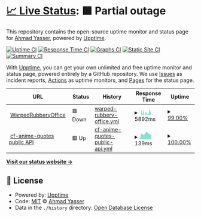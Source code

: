 # [📈 Live Status](https://Aynh.github.io/keep-alive): <!--live status--> **🟧 Partial outage**

This repository contains the open-source uptime monitor and status page for [Ahmad Yasser](https://Aynh.github.io/keep-alive), powered by [Upptime](https://github.com/upptime/upptime).

[![Uptime CI](https://github.com/Aynh/keep-alive/workflows/Uptime%20CI/badge.svg)](https://github.com/Aynh/keep-alive/actions?query=workflow%3A%22Uptime+CI%22)
[![Response Time CI](https://github.com/Aynh/keep-alive/workflows/Response%20Time%20CI/badge.svg)](https://github.com/Aynh/keep-alive/actions?query=workflow%3A%22Response+Time+CI%22)
[![Graphs CI](https://github.com/Aynh/keep-alive/workflows/Graphs%20CI/badge.svg)](https://github.com/Aynh/keep-alive/actions?query=workflow%3A%22Graphs+CI%22)
[![Static Site CI](https://github.com/Aynh/keep-alive/workflows/Static%20Site%20CI/badge.svg)](https://github.com/Aynh/keep-alive/actions?query=workflow%3A%22Static+Site+CI%22)
[![Summary CI](https://github.com/Aynh/keep-alive/workflows/Summary%20CI/badge.svg)](https://github.com/Aynh/keep-alive/actions?query=workflow%3A%22Summary+CI%22)

With [Upptime](https://upptime.js.org), you can get your own unlimited and free uptime monitor and status page, powered entirely by a GitHub repository. We use [Issues](https://github.com/Aynh/keep-alive/issues) as incident reports, [Actions](https://github.com/Aynh/keep-alive/actions) as uptime monitors, and [Pages](https://Aynh.github.io/keep-alive) for the status page.

<!--start: status pages-->
<!-- This summary is generated by Upptime (https://github.com/upptime/upptime) -->
<!-- Do not edit this manually, your changes will be overwritten -->
<!-- prettier-ignore -->
| URL | Status | History | Response Time | Uptime |
| --- | ------ | ------- | ------------- | ------ |
| <img alt="" src="https://icons.duckduckgo.com/ip3/warpedrubberyoffice.aynh.repl.co.ico" height="13"> [WarpedRubberyOffice](https://warpedrubberyoffice.aynh.repl.co) | 🟥 Down | [warped-rubbery-office.yml](https://github.com/aynh/upptime/commits/HEAD/history/warped-rubbery-office.yml) | <details><summary><img alt="Response time graph" src="./graphs/warped-rubbery-office/response-time-week.png" height="20"> 5892ms</summary><br><a href="https://aynh.github.io/upptime/history/warped-rubbery-office"><img alt="Response time 3606" src="https://img.shields.io/endpoint?url=https%3A%2F%2Fraw.githubusercontent.com%2Faynh%2Fupptime%2FHEAD%2Fapi%2Fwarped-rubbery-office%2Fresponse-time.json"></a><br><a href="https://aynh.github.io/upptime/history/warped-rubbery-office"><img alt="24-hour response time 374" src="https://img.shields.io/endpoint?url=https%3A%2F%2Fraw.githubusercontent.com%2Faynh%2Fupptime%2FHEAD%2Fapi%2Fwarped-rubbery-office%2Fresponse-time-day.json"></a><br><a href="https://aynh.github.io/upptime/history/warped-rubbery-office"><img alt="7-day response time 5892" src="https://img.shields.io/endpoint?url=https%3A%2F%2Fraw.githubusercontent.com%2Faynh%2Fupptime%2FHEAD%2Fapi%2Fwarped-rubbery-office%2Fresponse-time-week.json"></a><br><a href="https://aynh.github.io/upptime/history/warped-rubbery-office"><img alt="30-day response time 3377" src="https://img.shields.io/endpoint?url=https%3A%2F%2Fraw.githubusercontent.com%2Faynh%2Fupptime%2FHEAD%2Fapi%2Fwarped-rubbery-office%2Fresponse-time-month.json"></a><br><a href="https://aynh.github.io/upptime/history/warped-rubbery-office"><img alt="1-year response time 3606" src="https://img.shields.io/endpoint?url=https%3A%2F%2Fraw.githubusercontent.com%2Faynh%2Fupptime%2FHEAD%2Fapi%2Fwarped-rubbery-office%2Fresponse-time-year.json"></a></details> | <details><summary><a href="https://aynh.github.io/upptime/history/warped-rubbery-office">99.00%</a></summary><a href="https://aynh.github.io/upptime/history/warped-rubbery-office"><img alt="All-time uptime 99.17%" src="https://img.shields.io/endpoint?url=https%3A%2F%2Fraw.githubusercontent.com%2Faynh%2Fupptime%2FHEAD%2Fapi%2Fwarped-rubbery-office%2Fuptime.json"></a><br><a href="https://aynh.github.io/upptime/history/warped-rubbery-office"><img alt="24-hour uptime 96.54%" src="https://img.shields.io/endpoint?url=https%3A%2F%2Fraw.githubusercontent.com%2Faynh%2Fupptime%2FHEAD%2Fapi%2Fwarped-rubbery-office%2Fuptime-day.json"></a><br><a href="https://aynh.github.io/upptime/history/warped-rubbery-office"><img alt="7-day uptime 99.00%" src="https://img.shields.io/endpoint?url=https%3A%2F%2Fraw.githubusercontent.com%2Faynh%2Fupptime%2FHEAD%2Fapi%2Fwarped-rubbery-office%2Fuptime-week.json"></a><br><a href="https://aynh.github.io/upptime/history/warped-rubbery-office"><img alt="30-day uptime 99.50%" src="https://img.shields.io/endpoint?url=https%3A%2F%2Fraw.githubusercontent.com%2Faynh%2Fupptime%2FHEAD%2Fapi%2Fwarped-rubbery-office%2Fuptime-month.json"></a><br><a href="https://aynh.github.io/upptime/history/warped-rubbery-office"><img alt="1-year uptime 99.17%" src="https://img.shields.io/endpoint?url=https%3A%2F%2Fraw.githubusercontent.com%2Faynh%2Fupptime%2FHEAD%2Fapi%2Fwarped-rubbery-office%2Fuptime-year.json"></a></details>
| <img alt="" src="https://icons.duckduckgo.com/ip3/anime-quotes.pages.dev.ico" height="13"> [cf-anime-quotes public API](https://anime-quotes.pages.dev/api/10) | 🟩 Up | [cf-anime-quotes-public-api.yml](https://github.com/aynh/upptime/commits/HEAD/history/cf-anime-quotes-public-api.yml) | <details><summary><img alt="Response time graph" src="./graphs/cf-anime-quotes-public-api/response-time-week.png" height="20"> 139ms</summary><br><a href="https://aynh.github.io/upptime/history/cf-anime-quotes-public-api"><img alt="Response time 154" src="https://img.shields.io/endpoint?url=https%3A%2F%2Fraw.githubusercontent.com%2Faynh%2Fupptime%2FHEAD%2Fapi%2Fcf-anime-quotes-public-api%2Fresponse-time.json"></a><br><a href="https://aynh.github.io/upptime/history/cf-anime-quotes-public-api"><img alt="24-hour response time 115" src="https://img.shields.io/endpoint?url=https%3A%2F%2Fraw.githubusercontent.com%2Faynh%2Fupptime%2FHEAD%2Fapi%2Fcf-anime-quotes-public-api%2Fresponse-time-day.json"></a><br><a href="https://aynh.github.io/upptime/history/cf-anime-quotes-public-api"><img alt="7-day response time 139" src="https://img.shields.io/endpoint?url=https%3A%2F%2Fraw.githubusercontent.com%2Faynh%2Fupptime%2FHEAD%2Fapi%2Fcf-anime-quotes-public-api%2Fresponse-time-week.json"></a><br><a href="https://aynh.github.io/upptime/history/cf-anime-quotes-public-api"><img alt="30-day response time 146" src="https://img.shields.io/endpoint?url=https%3A%2F%2Fraw.githubusercontent.com%2Faynh%2Fupptime%2FHEAD%2Fapi%2Fcf-anime-quotes-public-api%2Fresponse-time-month.json"></a><br><a href="https://aynh.github.io/upptime/history/cf-anime-quotes-public-api"><img alt="1-year response time 154" src="https://img.shields.io/endpoint?url=https%3A%2F%2Fraw.githubusercontent.com%2Faynh%2Fupptime%2FHEAD%2Fapi%2Fcf-anime-quotes-public-api%2Fresponse-time-year.json"></a></details> | <details><summary><a href="https://aynh.github.io/upptime/history/cf-anime-quotes-public-api">100.00%</a></summary><a href="https://aynh.github.io/upptime/history/cf-anime-quotes-public-api"><img alt="All-time uptime 100.00%" src="https://img.shields.io/endpoint?url=https%3A%2F%2Fraw.githubusercontent.com%2Faynh%2Fupptime%2FHEAD%2Fapi%2Fcf-anime-quotes-public-api%2Fuptime.json"></a><br><a href="https://aynh.github.io/upptime/history/cf-anime-quotes-public-api"><img alt="24-hour uptime 100.00%" src="https://img.shields.io/endpoint?url=https%3A%2F%2Fraw.githubusercontent.com%2Faynh%2Fupptime%2FHEAD%2Fapi%2Fcf-anime-quotes-public-api%2Fuptime-day.json"></a><br><a href="https://aynh.github.io/upptime/history/cf-anime-quotes-public-api"><img alt="7-day uptime 100.00%" src="https://img.shields.io/endpoint?url=https%3A%2F%2Fraw.githubusercontent.com%2Faynh%2Fupptime%2FHEAD%2Fapi%2Fcf-anime-quotes-public-api%2Fuptime-week.json"></a><br><a href="https://aynh.github.io/upptime/history/cf-anime-quotes-public-api"><img alt="30-day uptime 100.00%" src="https://img.shields.io/endpoint?url=https%3A%2F%2Fraw.githubusercontent.com%2Faynh%2Fupptime%2FHEAD%2Fapi%2Fcf-anime-quotes-public-api%2Fuptime-month.json"></a><br><a href="https://aynh.github.io/upptime/history/cf-anime-quotes-public-api"><img alt="1-year uptime 100.00%" src="https://img.shields.io/endpoint?url=https%3A%2F%2Fraw.githubusercontent.com%2Faynh%2Fupptime%2FHEAD%2Fapi%2Fcf-anime-quotes-public-api%2Fuptime-year.json"></a></details>

<!--end: status pages-->

[**Visit our status website →**](https://Aynh.github.io/keep-alive)

## 📄 License

- Powered by: [Upptime](https://github.com/upptime/upptime)
- Code: [MIT](./LICENSE) © [Ahmad Yasser](https://Aynh.github.io/keep-alive)
- Data in the `./history` directory: [Open Database License](https://opendatacommons.org/licenses/odbl/1-0/)
